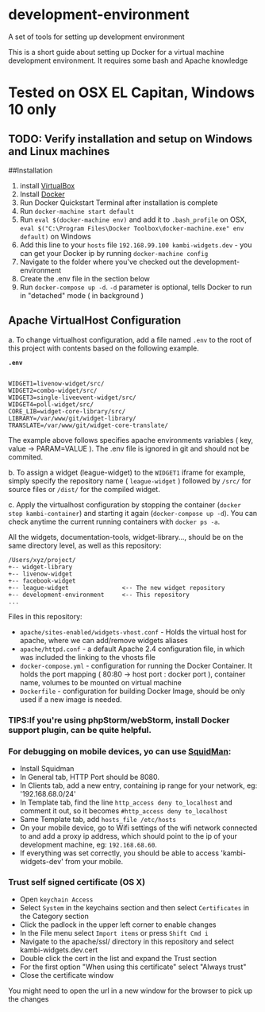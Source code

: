 # development-environment
A set of tools for setting up development environment

This is a short guide about setting up Docker for a virtual machine development environment. It requires some bash and Apache knowledge

# Tested on OSX EL Capitan, Windows 10 only

## TODO: Verify installation and setup on Windows and Linux machines

##Installation

1. install [VirtualBox](https://www.virtualbox.org/wiki/Downloads)
2. Install [Docker](https://docs.docker.com/mac/)
3. Run Docker Quickstart Terminal after installation is complete
4. Run `docker-machine start default`
5. Run `eval $(docker-machine env)` and add it to `.bash_profile` on OSX, `eval $("C:\Program Files\Docker Toolbox\docker-machine.exe" env default)` on Windows
6. Add this line to your `hosts` file `192.168.99.100 kambi-widgets.dev` - you can get your Docker ip by running `docker-machine config`
7. Navigate to the folder where you've checked out the development-environment
8. Create the .env file in the section below
9. Run `docker-compose up -d`. `-d` parameter is optional, tells Docker to run in "detached" mode ( in background )

## Apache VirtualHost Configuration

a. To change virtualhost configuration, add a file named `.env` to the root of this project with contents based on the following example.

__`.env`__

```

WIDGET1=livenow-widget/src/
WIDGET2=combo-widget/src/
WIDGET3=single-liveevent-widget/src/
WIDGET4=poll-widget/src/
CORE_LIB=widget-core-library/src/
LIBRARY=/var/www/git/widget-library/
TRANSLATE=/var/www/git/widget-core-translate/

```

The example above follows specifies apache environments variables ( key, value -> PARAM=VALUE ). The .env file is ignored in git and should not be commited.

b. To assign a widget (league-widget) to the `WIDGET1` iframe for example, simply specify the repository name ( `league-widget` ) followed by `/src/` for source files or `/dist/` for the compiled widget.

c. Apply the virtualhost configuration by stopping the container (`docker stop kambi-container`) and starting it again (`docker-compose up -d`).
You can check anytime the current running containers with `docker ps -a`.

All the widgets, documentation-tools, widget-library..., should be on the same directory level, as well as this repository:

```
/Users/xyz/project/
+-- widget-library
+-- livenow-widget
+-- facebook-widget
+-- league-widget               <-- The new widget repository
+-- development-environment     <-- This repository
...
```

Files in this repository:
- `apache/sites-enabled/widgets-vhost.conf` - Holds the virtual host for apache, where we can add/remove widgets aliases
- `apache/httpd.conf` - a default Apache 2.4 configuration file, in which was included the linking to the vhosts file
- `docker-compose.yml` - configuration for running the Docker Container. It holds the port mapping ( 80:80 -> host port : docker port ), container name, volumes to be mounted on virtual machine
- `Dockerfile` - configuration for building Docker Image, should be only used if a new image is needed.

### TIPS:If you\'re using phpStorm/webStorm, install Docker support plugin, can be quite helpful.

### For debugging on mobile devices, yo can use [SquidMan](http://squidman.net/squidman/):
- Install Squidman
- In General tab, HTTP Port should be 8080.
- In Clients tab, add a new entry, containing ip range for your network, eg: '192.168.68.0/24'
- In Template tab, find the line `http_access deny to_localhost` and comment it out, so it becomes `#http_access deny to_localhost`
- Same Template tab, add `hosts_file /etc/hosts`
- On your mobile device, go to Wifi settings of the wifi network connected to and add a proxy ip address, which should point to the ip of your development machine, eg: `192.168.68.60`.
- If everything was set correctly, you should be able to access 'kambi-widgets-dev' from your mobile.

### Trust self signed certificate (OS X)
- Open `keychain Access`
- Select `System` in the keychains section and then select `Certificates` in the Category section
- Click the padlock in the upper left corner to enable changes
- In the File menu select `Import items` or press `Shift Cmd i`
- Navigate to the apache/ssl/ directory in this repository and select kambi-widgets.dev.cert
- Double click the cert in the list and expand the Trust section
- For the first option "When using this certificate" select "Always trust"
- Close the certificate window

You might need to open the url in a new window for the browser to pick up the changes
